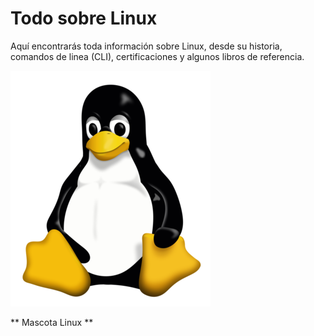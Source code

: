 # Todo sobre Linux

Aquí encontrarás toda información sobre Linux, desde su historia, comandos de linea (CLI), certificaciones y algunos libros de referencia.

<!-- <div style="width: 100%; margin: 0 auto;   align-content: center display: flex;">
  <div style="text-align: -webkit-center;">
    <div style="width: 50%;text-align: center"><img src="images/tux.png" alt="Tux" width="200"/></div>
    <div style="width: 50%;text-align: center">
      <span style="align-content: center">Mascota de Linux</span>
    </div>
  </div> 
</div> -->

![Mascota Linux](images/tux2.png "Mascota Linux")

** Mascota Linux **
